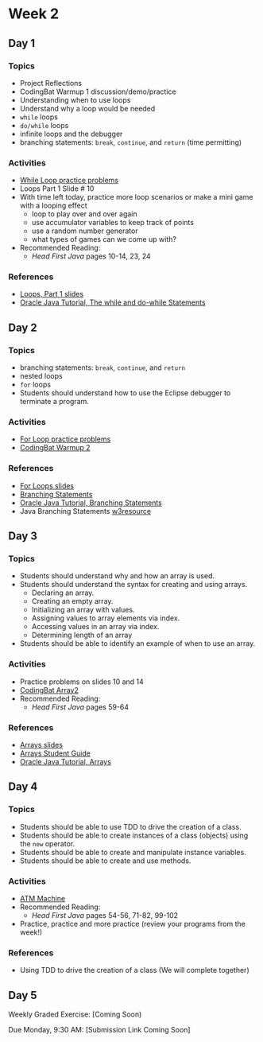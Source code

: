 # Week 2

## Day 1

### Topics

- Project Reflections
- CodingBat Warmup 1 discussion/demo/practice
- Understanding when to use loops
- Understand why a loop would be needed
- `while` loops
- `do/while` loops
- infinite loops and the debugger
- branching statements: `break`, `continue`, and `return` (time permitting)

### Activities

- [While Loop practice problems](https://wecancodeit.github.io/java-exercises/fundamentals-practice-problems/while-loops/)
- Loops Part 1 Slide # 10
- With time left today, practice more loop scenarios or make a mini game with a looping effect
	- loop to play over and over again
	- use accumulator variables to keep track of points
	- use a random number generator
	- what types of games can we come up with?
- Recommended Reading:
	- *Head First Java* pages 10-14, 23, 24

### References

- [Loops, Part 1 slides](https://wecancodeit.github.io/java-slides/fundamentals/loops-01/)
- [Oracle Java Tutorial, The while and do-while Statements](https://docs.oracle.com/javase/tutorial/java/nutsandbolts/while.html)


## Day 2

### Topics

- branching statements: `break`, `continue`, and `return`
- nested loops
- `for` loops
- Students should understand how to use the Eclipse debugger to terminate a program.

### Activities

- [For Loop practice problems](https://wecancodeit.github.io/java-exercises/fundamentals-practice-problems/for-loops/)
- [CodingBat Warmup 2](http://codingbat.com/java)

### References

- [For Loops slides](https://wecancodeit.github.io/java-slides/fundamentals/for-loops/)
- [Branching Statements](https://wecancodeit.github.io/java-slides/fundamentals/branching-statements/)
- [Oracle Java Tutorial, Branching Statements](https://docs.oracle.com/javase/tutorial/java/nutsandbolts/branch.html)
- Java Branching Statements [w3resource](http://www.w3resource.com/java-tutorial/java-branching-statements.php)


## Day 3

### Topics

- Students should understand why and how an array is used.
- Students should understand the syntax for creating and using arrays.
	- Declaring an array.
	- Creating an empty array.
	- Initializing an array with values.
	- Assigning values to array elements via index.
	- Accessing values in an array via index.
  - Determining length of an array
- Students should be able to identify an example of when to use an array.

### Activities

- Practice problems on slides 10 and 14
- [CodingBat Array2](http://codingbat.com/java)
- Recommended Reading:
	- *Head First Java* pages 59-64

### References

- [Arrays slides](https://wecancodeit.github.io/java-slides/fundamentals/arrays/)
- [Arrays Student Guide](https://wecancodeit.github.io/java-resources/fundamentals/arrays/)
- [Oracle Java Tutorial, Arrays](https://docs.oracle.com/javase/tutorial/java/nutsandbolts/arrays.html)


## Day 4

### Topics

- Students should be able to use TDD to drive the creation of a class.
- Students should be able to create instances of a class (objects) using the `new` operator.
- Students should be able to create and manipulate instance variables.
- Students should be able to create and use methods.

### Activities

- [ATM Machine](https://wecancodeit.github.io/java-exercises/atm/)
- Recommended Reading:
	- *Head First Java* pages 54-56, 71-82, 99-102
- Practice, practice and more practice (review your programs from the week!)

### References

- Using TDD to drive the creation of a class (We will complete together)

## Day 5

Weekly Graded Exercise: [Coming Soon)

Due Monday, 9:30 AM: [Submission Link Coming Soon]
